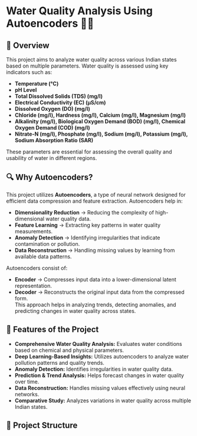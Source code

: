 # Water Quality Analysis Using Autoencoders 🚰🔬

## 📌 Overview  
This project aims to analyze water quality across various Indian states based on multiple parameters. Water quality is assessed using key indicators such as:  

- **Temperature (°C)**  
- **pH Level**  
- **Total Dissolved Solids (TDS) (mg/l)**  
- **Electrical Conductivity (EC) (µS/cm)**  
- **Dissolved Oxygen (DO) (mg/l)**  
- **Chloride (mg/l), Hardness (mg/l), Calcium (mg/l), Magnesium (mg/l)**  
- **Alkalinity (mg/l), Biological Oxygen Demand (BOD) (mg/l), Chemical Oxygen Demand (COD) (mg/l)**  
- **Nitrate-N (mg/l), Phosphate (mg/l), Sodium (mg/l), Potassium (mg/l), Sodium Absorption Ratio (SAR)**  

These parameters are essential for assessing the overall quality and usability of water in different regions.  

## 🔍 Why Autoencoders?  
This project utilizes **Autoencoders**, a type of neural network designed for efficient data compression and feature extraction. Autoencoders help in:  

- **Dimensionality Reduction** → Reducing the complexity of high-dimensional water quality data.  
- **Feature Learning** → Extracting key patterns in water quality measurements.  
- **Anomaly Detection** → Identifying irregularities that indicate contamination or pollution.  
- **Data Reconstruction** → Handling missing values by learning from available data patterns.  

Autoencoders consist of:  
- **Encoder** → Compresses input data into a lower-dimensional latent representation.  
- **Decoder** → Reconstructs the original input data from the compressed form.  
This approach helps in analyzing trends, detecting anomalies, and predicting changes in water quality across states.  

## 🚀 Features of the Project  
- **Comprehensive Water Quality Analysis:** Evaluates water conditions based on chemical and physical parameters.  
- **Deep Learning-Based Insights:** Utilizes autoencoders to analyze water pollution patterns and quality trends.  
- **Anomaly Detection:** Identifies irregularities in water quality data.  
- **Prediction & Trend Analysis:** Helps forecast changes in water quality over time.  
- **Data Reconstruction:** Handles missing values effectively using neural networks.  
- **Comparative Study:** Analyzes variations in water quality across multiple Indian states.  

## 📂 Project Structure  
